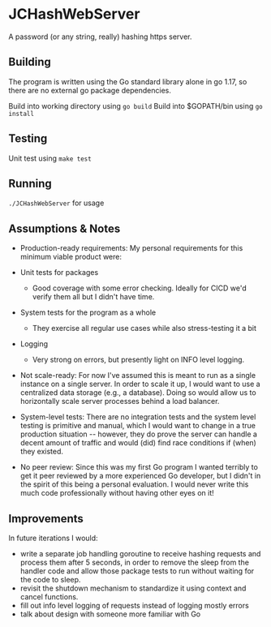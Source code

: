 # JCHashWebServer
A password (or any string, really) hashing https server.

## Building
The program is written using the Go standard library alone in go 1.17, so there are no external go package dependencies.

Build into working directory using `go build`
Build into $GOPATH/bin using `go install`

## Testing
Unit test using `make test`

## Running
`./JCHashWebServer` for usage

## Assumptions & Notes
- Production-ready requirements:
My personal requirements for this minimum viable product were:
- Unit tests for packages
  - Good coverage with some error checking. Ideally for CICD we'd verify them all but I didn't have time.
- System tests for the program as a whole
  - They exercise all regular use cases while also stress-testing it a bit
- Logging
  - Very strong on errors, but presently light on INFO level logging.

- Not scale-ready:
For now I've assumed this is meant to run as a single instance on a single server.
In order to scale it up, I would want to use a centralized data storage (e.g., a database).
Doing so would allow us to horizontally scale server processes behind a load balancer.

- System-level tests:
There are no integration tests and the system level testing is primitive and manual, which I
would want to change in a true production situation -- however, they do prove the server can
handle a decent amount of traffic and would (did) find race conditions if (when) they existed.

- No peer review:
Since this was my first Go program I wanted terribly to get it peer reviewed by a more
experienced Go developer, but I didn't in the spirit of this being a personal evaluation.
I would never write this much code professionally without having other eyes on it!

## Improvements
In future iterations I would:
- write a separate job handling goroutine to receive hashing requests
and process them after 5 seconds, in order to remove the sleep from the handler code and
allow those package tests to run without waiting for the code to sleep.
- revisit the shutdown mechanism to standardize it using context and cancel functions.
- fill out info level logging of requests instead of logging mostly errors
- talk about design with someone more familiar with Go
